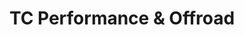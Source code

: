 ---
title: "TC Performance & Offroad"
url: /pilot-mountain/tc-performance-and-offroad/
shop: car repair
---